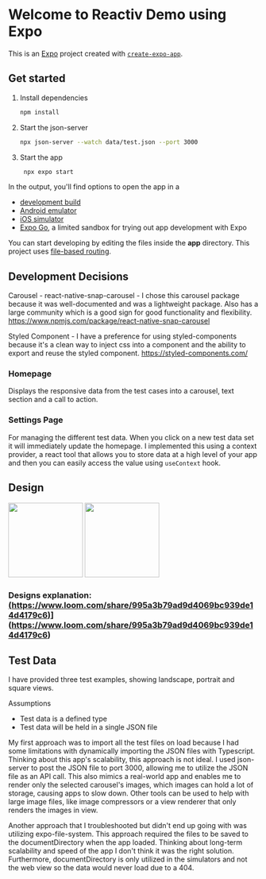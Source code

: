 # Welcome to Reactiv Demo using Expo

This is an [Expo](https://expo.dev) project created with [`create-expo-app`](https://www.npmjs.com/package/create-expo-app).

## Get started

1. Install dependencies

   ```bash
   npm install
   ```

2. Start the json-server

   ```bash
   npx json-server --watch data/test.json --port 3000
   ```

3. Start the app

   ```bash
    npx expo start
   ```

In the output, you'll find options to open the app in a

- [development build](https://docs.expo.dev/develop/development-builds/introduction/)
- [Android emulator](https://docs.expo.dev/workflow/android-studio-emulator/)
- [iOS simulator](https://docs.expo.dev/workflow/ios-simulator/)
- [Expo Go](https://expo.dev/go), a limited sandbox for trying out app development with Expo

You can start developing by editing the files inside the **app** directory. This project uses [file-based routing](https://docs.expo.dev/router/introduction).

## Development Decisions

Carousel - react-native-snap-carousel - I chose this carousel package because it was well-documented and was a lightweight package. Also has a large community which is a good sign for good functionality and flexibility.
https://www.npmjs.com/package/react-native-snap-carousel

Styled Component - I have a preference for using styled-components because it's a clean way to inject css into a component and the ability to export and reuse the styled component.
https://styled-components.com/

### Homepage

Displays the responsive data from the test cases into a carousel, text section and a call to action.

### Settings Page

For managing the different test data. When you click on a new test data set it will immediately update the homepage. I implemented this using a context provider, a react tool that allows you to store data at a high level of your app and then you can easily access the value using `useContext` hook.

## Design

<img src="https://github.com/user-attachments/assets/ef2692c2-2683-47cc-9cf7-9b17d209ccec" width="150" />
<img src="https://github.com/user-attachments/assets/dde59159-a021-42e0-9137-cc942a375794" width="150" />

### Designs explanation: [(https://www.loom.com/share/995a3b79ad9d4069bc939de14d4179c6)](https://www.loom.com/share/995a3b79ad9d4069bc939de14d4179c6)](https://www.loom.com/share/995a3b79ad9d4069bc939de14d4179c6)

## Test Data

I have provided three test examples, showing landscape, portrait and square views.

Assumptions

- Test data is a defined type
- Test data will be held in a single JSON file

My first approach was to import all the test files on load because I had some limitations with dynamically importing the JSON files with Typescript. Thinking about this app's scalability, this approach is not ideal. I used json-server to post the JSON file to port 3000, allowing me to utilize the JSON file as an API call. This also mimics a real-world app and enables me to render only the selected carousel's images, which images can hold a lot of storage, causing apps to slow down. Other tools can be used to help with large image files, like image compressors or a view renderer that only renders the images in view.

Another approach that I troubleshooted but didn't end up going with was utilizing expo-file-system. This approach required the files to be saved to the documentDirectory when the app loaded. Thinking about long-term scalability and speed of the app I don't think it was the right solution. Furthermore, documentDirectory is only utilized in the simulators and not the web view so the data would never load due to a 404.
